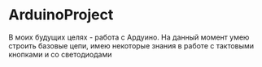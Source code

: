 # ArduinoProject
В моих будущих целях - работа с Ардуино.
На данный момент умею строить базовые цепи, имею некоторые знания в работе с тактовыми кнопками и со светодиодами
